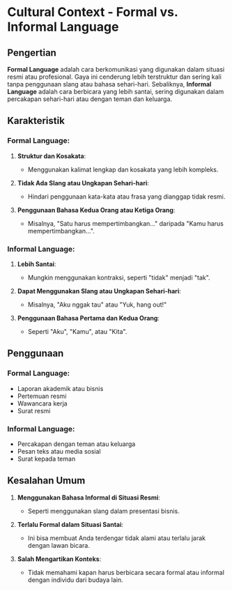 # Cultural Context - Formal vs. Informal Language

## Pengertian

**Formal Language** adalah cara berkomunikasi yang digunakan dalam situasi resmi atau profesional. Gaya ini cenderung lebih terstruktur dan sering kali tanpa penggunaan slang atau bahasa sehari-hari. Sebaliknya, **Informal Language** adalah cara berbicara yang lebih santai, sering digunakan dalam percakapan sehari-hari atau dengan teman dan keluarga.

## Karakteristik

### Formal Language:

1. **Struktur dan Kosakata**: 
   - Menggunakan kalimat lengkap dan kosakata yang lebih kompleks.
   
2. **Tidak Ada Slang atau Ungkapan Sehari-hari**: 
   - Hindari penggunaan kata-kata atau frasa yang dianggap tidak resmi.
   
3. **Penggunaan Bahasa Kedua Orang atau Ketiga Orang**: 
   - Misalnya, "Satu harus mempertimbangkan..." daripada "Kamu harus mempertimbangkan...".

### Informal Language:

1. **Lebih Santai**: 
   - Mungkin menggunakan kontraksi, seperti "tidak" menjadi "tak".

2. **Dapat Menggunakan Slang atau Ungkapan Sehari-hari**: 
   - Misalnya, "Aku nggak tau" atau "Yuk, hang out!"

3. **Penggunaan Bahasa Pertama dan Kedua Orang**: 
   - Seperti "Aku", "Kamu", atau "Kita".

## Penggunaan

### Formal Language:

- Laporan akademik atau bisnis
- Pertemuan resmi
- Wawancara kerja
- Surat resmi

### Informal Language:

- Percakapan dengan teman atau keluarga
- Pesan teks atau media sosial
- Surat kepada teman

## Kesalahan Umum

1. **Menggunakan Bahasa Informal di Situasi Resmi**: 
   - Seperti menggunakan slang dalam presentasi bisnis.

2. **Terlalu Formal dalam Situasi Santai**: 
   - Ini bisa membuat Anda terdengar tidak alami atau terlalu jarak dengan lawan bicara.

3. **Salah Mengartikan Konteks**: 
   - Tidak memahami kapan harus berbicara secara formal atau informal dengan individu dari budaya lain.

